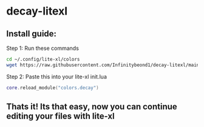 # decay-litexl

## Install guide:

Step 1: Run these commands</br>

```bash
cd ~/.config/lite-xl/colors
wget https://raw.githubusercontent.com/Infinitybeond1/decay-litexl/main/decay.lua
```
Step 2: Paste this into your lite-xl init.lua </br>

```lua
core.reload_module("colors.decay")
```

## Thats it! Its that easy, now you can continue editing your files with lite-xl
